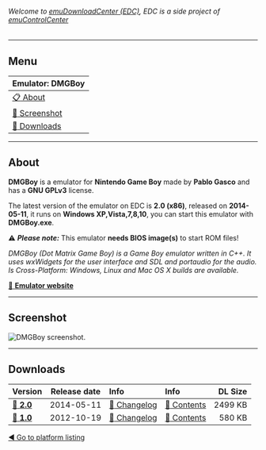 ###### Welcome to [emuDownloadCenter (EDC)](https://github.com/PhoenixInteractiveNL/emuDownloadCenter/wiki/), EDC is a side project of [emuControlCenter](https://github.com/PhoenixInteractiveNL/emuControlCenter/wiki/)
***
## Menu
| **Emulator: DMGBoy** |
|:---------|
| [:clipboard: About](#about) |
| [:sunrise: Screenshot](#screenshot) |
| [:floppy_disk: Downloads](#downloads) |
***
## About
**DMGBoy** is a emulator for **Nintendo Game Boy** made by **Pablo Gasco** and has a **GNU GPLv3** license.

The latest version of the emulator on EDC is **2.0 (x86)**, released on **2014-05-11**, it runs on **Windows XP,Vista,7,8,10**, you can start this emulator with **DMGBoy.exe**.

:warning: _**Please note:**_ This emulator **needs BIOS image(s)** to start ROM files!

_DMGBoy (Dot Matrix Game Boy) is a Game Boy emulator written in C++. It uses wxWidgets for the user interface and SDL and portaudio for the audio. Is Cross-Platform: Windows, Linux and Mac OS X builds are available._

[:link: **Emulator website**](https://code.google.com/archive/p/dmgboy/)
***
## Screenshot
![](https://raw.githubusercontent.com/PhoenixInteractiveNL/emuDownloadCenter/master/hooks/dmgboy/screen.jpg "DMGBoy screenshot.")
***
## Downloads
| Version  | Release date  | Info       | Info       | DL Size    |
|:---------|:-------------:|:-----------|:-----------|-----------:|
| [:floppy_disk: **2.0**](https://github.com/PhoenixInteractiveNL/edc-repo0002/raw/master/dmgboy/2.0.7z) | 2014-05-11 | [:page_facing_up: Changelog](https://github.com/PhoenixInteractiveNL/edc-repo0002/blob/master/dmgboy/2.0_changelog.txt) | [:mag_right: Contents](https://github.com/PhoenixInteractiveNL/edc-repo0002/blob/master/dmgboy/2.0_contents.txt) | 2499 KB |
| [:floppy_disk: **1.0**](https://github.com/PhoenixInteractiveNL/edc-repo0002/raw/master/dmgboy/1.0.7z) | 2012-10-19 | [:page_facing_up: Changelog](https://github.com/PhoenixInteractiveNL/edc-repo0002/blob/master/dmgboy/1.0_changelog.txt) | [:mag_right: Contents](https://github.com/PhoenixInteractiveNL/edc-repo0002/blob/master/dmgboy/1.0_contents.txt) | 580 KB |

[:arrow_backward: Go to platform listing](https://github.com/PhoenixInteractiveNL/emuDownloadCenter/wiki/EDC-Platform-List)
